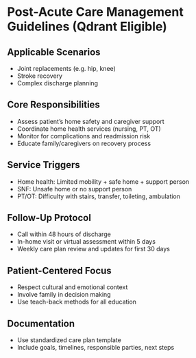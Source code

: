 # Post-Acute Care Management Guidelines (Qdrant Eligible)

## Applicable Scenarios
- Joint replacements (e.g. hip, knee)
- Stroke recovery
- Complex discharge planning

## Core Responsibilities
- Assess patient’s home safety and caregiver support
- Coordinate home health services (nursing, PT, OT)
- Monitor for complications and readmission risk
- Educate family/caregivers on recovery process

## Service Triggers
- Home health: Limited mobility + safe home + support person
- SNF: Unsafe home or no support person
- PT/OT: Difficulty with stairs, transfer, toileting, ambulation

## Follow-Up Protocol
- Call within 48 hours of discharge
- In-home visit or virtual assessment within 5 days
- Weekly care plan review and updates for first 30 days

## Patient-Centered Focus
- Respect cultural and emotional context
- Involve family in decision making
- Use teach-back methods for all education

## Documentation
- Use standardized care plan template
- Include goals, timelines, responsible parties, next steps

